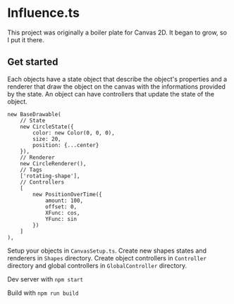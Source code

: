# Influence.ts

This project was originally a boiler plate for Canvas 2D. It began to grow, so I put it there.

## Get started

Each objects have a state object that describe the object's properties and a renderer that draw the object on the canvas with the informations provided by the state. An object can have controllers that update the state of the object.

```
new BaseDrawable(
    // State
    new CircleState({
        color: new Color(0, 0, 0),
        size: 20,
        position: {...center}
    }),
    // Renderer
    new CircleRenderer(),
    // Tags
    ['rotating-shape'],
    // Controllers
    [
        new PositionOverTime({
            amount: 100,
            offset: 0,
            XFunc: cos,
            YFunc: sin
        })
    ]
),
```

Setup your objects in `CanvasSetup.ts`.
Create new shapes states and renderers in `Shapes` directory.
Create object controllers in `Controller` directory and global controllers in `GlobalController` directory.

Dev server with `npm start`

Build with `npm run build`
